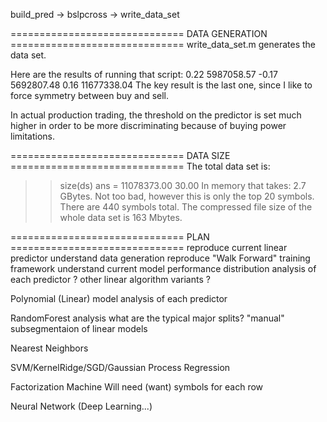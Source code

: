 build_pred -> bslpcross -> write_data_set

============================== DATA GENERATION ==============================
write_data_set.m generates the data set.

Here are the results of running that script:
        0.22   5987058.57
       -0.17   5692807.48
        0.16  11677338.04
The key result is the last one, since I like to force symmetry between buy and sell.

In actual production trading, the threshold on the predictor is set much higher in order to be more discriminating because of buying power limitations.

============================== DATA SIZE ==============================
The total data set is:
>> size(ds)
ans =   11078373.00         30.00
In memory that takes: 2.7 GBytes.  Not too bad, however this is only the top
20 symbols.  There are 440 symbols total.
The compressed file size of the whole data set is 163 Mbytes.


============================== PLAN ==============================
reproduce current linear predictor
    understand data generation
    reproduce "Walk Forward" training framework
    understand current model
        performance distribution
        analysis of each predictor
    ? other linear algorithm variants ?

Polynomial (Linear) model
    analysis of each predictor

RandomForest
    analysis
    what are the typical major splits?
    "manual" subsegmentaion of linear models

Nearest Neighbors

SVM/KernelRidge/SGD/Gaussian Process Regression

Factorization Machine
    Will need (want) symbols for each row

Neural Network (Deep Learning...)